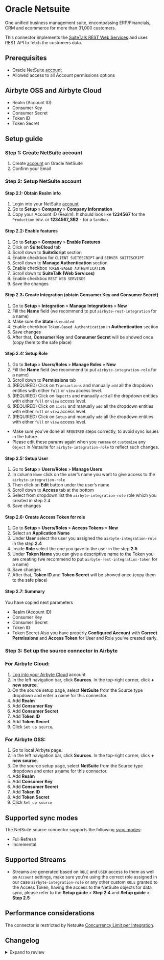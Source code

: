 # Oracle Netsuite

One unified business management suite, encompassing ERP/Financials, CRM and ecommerce for more than 31,000 customers.

This connector implements the [SuiteTalk REST Web Services](https://docs.oracle.com/en/cloud/saas/netsuite/ns-online-help/chapter_1540391670.html) and uses REST API to fetch the customers data.

## Prerequisites

- Oracle NetSuite [account](https://system.netsuite.com/pages/customerlogin.jsp?country=US)
- Allowed access to all Account permissions options

## Airbyte OSS and Airbyte Cloud

- Realm (Account ID)
- Consumer Key
- Consumer Secret
- Token ID
- Token Secret

## Setup guide

### Step 1: Create NetSuite account

1. Create [account](https://system.netsuite.com/pages/customerlogin.jsp?country=US) on Oracle NetSuite
2. Confirm your Email

### Step 2: Setup NetSuite account

#### Step 2.1: Obtain Realm info

1. Login into your NetSuite [account](https://system.netsuite.com/pages/customerlogin.jsp?country=US)
2. Go to **Setup** » **Company** » **Company Information**
3. Copy your Account ID (Realm). It should look like **1234567** for the `Production` env. or **1234567_SB2** - for a `Sandbox`

#### Step 2.2: Enable features

1. Go to **Setup** » **Company** » **Enable Features**
2. Click on **SuiteCloud** tab
3. Scroll down to **SuiteScript** section
4. Enable checkbox for `CLIENT SUITESCRIPT` and `SERVER SUITESCRIPT`
5. Scroll down to **Manage Authentication** section
6. Enable checkbox `TOKEN-BASED AUTHENTICATION`
7. Scroll down to **SuiteTalk (Web Services)**
8. Enable checkbox `REST WEB SERVISES`
9. Save the changes

#### Step 2.3: Create Integration (obtain Consumer Key and Consumer Secret)

1. Go to **Setup** » **Integration** » **Manage Integrations** » **New**
2. Fill the **Name** field (we recommend to put `airbyte-rest-integration` for a name)
3. Make sure the **State** is `enabled`
4. Enable checkbox `Token-Based Authentication` in **Authentication** section
5. Save changes
6. After that, **Consumer Key** and **Consumer Secret** will be showed once (copy them to the safe place)

#### Step 2.4: Setup Role

1. Go to **Setup** » **Users/Roles** » **Manage Roles** » **New**
2. Fill the **Name** field (we recommend to put `airbyte-integration-role` for a name)
3. Scroll down to **Permissions** tab
4. (REQUIRED) Click on `Transactions` and manually `add` all the dropdown entities with either `full` or `view` access level.
5. (REQUIRED) Click on `Reports` and manually `add` all the dropdown entities with either `full` or `view` access level.
6. (REQUIRED) Click on `Lists` and manually `add` all the dropdown entities with either `full` or `view` access level.
7. (REQUIRED) Click on `Setup` and manually `add` all the dropdown entities with either `full` or `view` access level.

- Make sure you've done all `REQUIRED` steps correctly, to avoid sync issues in the future.
- Please edit these params again when you `rename` or `customise` any `Object` in Netsuite for `airbyte-integration-role` to reflect such changes.

#### Step 2.5: Setup User

1. Go to **Setup** » **Users/Roles** » **Manage Users**
2. In column `Name` click on the user’s name you want to give access to the `airbyte-integration-role`
3. Then click on **Edit** button under the user’s name
4. Scroll down to **Access** tab at the bottom
5. Select from dropdown list the `airbyte-integration-role` role which you created in step 2.4
6. Save changes

#### Step 2.6: Create Access Token for role

1. Go to **Setup** » **Users/Roles** » **Access Tokens** » **New**
2. Select an **Application Name**
3. Under **User** select the user you assigned the `airbyte-integration-role` in the step **2.4**
4. Inside **Role** select the one you gave to the user in the step **2.5**
5. Under **Token Name** you can give a descriptive name to the Token you are creating (we recommend to put `airbyte-rest-integration-token` for a name)
6. Save changes
7. After that, **Token ID** and **Token Secret** will be showed once (copy them to the safe place)

#### Step 2.7: Summary

You have copied next parameters

- Realm (Account ID)
- Consumer Key
- Consumer Secret
- Token ID
- Token Secret
  Also you have properly **Configured Account** with **Correct Permissions** and **Access Token** for User and Role you've created early.

### Step 3: Set up the source connector in Airbyte

### For Airbyte Cloud:

1. [Log into your Airbyte Cloud](https://cloud.airbyte.com/workspaces) account.
2. In the left navigation bar, click **Sources**. In the top-right corner, click **+ new source**.
3. On the source setup page, select **NetSuite** from the Source type dropdown and enter a name for this connector.
4. Add **Realm**
5. Add **Consumer Key**
6. Add **Consumer Secret**
7. Add **Token ID**
8. Add **Token Secret**
9. Click `Set up source`.

### For Airbyte OSS:

1. Go to local Airbyte page.
2. In the left navigation bar, click **Sources**. In the top-right corner, click **+ new source**.
3. On the source setup page, select **NetSuite** from the Source type dropdown and enter a name for this connector.
4. Add **Realm**
5. Add **Consumer Key**
6. Add **Consumer Secret**
7. Add **Token ID**
8. Add **Token Secret**
9. Click `Set up source`

## Supported sync modes

The NetSuite source connector supports the following [sync modes](https://docs.airbyte.com/cloud/core-concepts#connection-sync-modes):

- Full Refresh
- Incremental

## Supported Streams

- Streams are generated based on `ROLE` and `USER` access to them as well as `Account` settings, make sure you're using the correct role assigned in our case `airbyte-integration-role` or any other custom `ROLE` granted to the Access Token, having the access to the NetSuite objects for data sync, please refer to the **Setup guide** > **Step 2.4** and **Setup guide** > **Step 2.5**

## Performance considerations

The connector is restricted by Netsuite [Concurrency Limit per Integration](https://docs.oracle.com/en/cloud/saas/netsuite/ns-online-help/bridgehead_156224824287.html).

## Changelog

<details>
  <summary>Expand to review</summary>

| Version | Date       | Pull Request                                             | Subject                                                   |
|:--------|:-----------| :------------------------------------------------------- |:----------------------------------------------------------|
| 0.1.19 | 2025-05-24 | [60581](https://github.com/airbytehq/airbyte/pull/60581) | Update dependencies |
| 0.1.18 | 2025-05-10 | [60086](https://github.com/airbytehq/airbyte/pull/60086) | Update dependencies |
| 0.1.17 | 2025-05-03 | [59481](https://github.com/airbytehq/airbyte/pull/59481) | Update dependencies |
| 0.1.16 | 2025-04-27 | [59091](https://github.com/airbytehq/airbyte/pull/59091) | Update dependencies |
| 0.1.15 | 2025-04-19 | [58531](https://github.com/airbytehq/airbyte/pull/58531) | Update dependencies |
| 0.1.14 | 2025-04-12 | [57860](https://github.com/airbytehq/airbyte/pull/57860) | Update dependencies |
| 0.1.13 | 2025-04-05 | [57301](https://github.com/airbytehq/airbyte/pull/57301) | Update dependencies |
| 0.1.12 | 2025-03-29 | [56692](https://github.com/airbytehq/airbyte/pull/56692) | Update dependencies |
| 0.1.11 | 2025-03-22 | [56060](https://github.com/airbytehq/airbyte/pull/56060) | Update dependencies |
| 0.1.10 | 2025-03-08 | [55455](https://github.com/airbytehq/airbyte/pull/55455) | Update dependencies |
| 0.1.9 | 2025-03-05 | [55207](https://github.com/airbytehq/airbyte/pull/55207) | Add support for additional date format in Netsuite input |
| 0.1.8 | 2025-03-01 | [54821](https://github.com/airbytehq/airbyte/pull/54821) | Update dependencies |
| 0.1.7 | 2025-02-22 | [54363](https://github.com/airbytehq/airbyte/pull/54363) | Update dependencies |
| 0.1.6 | 2025-02-15 | [53853](https://github.com/airbytehq/airbyte/pull/53853) | Update dependencies |
| 0.1.5 | 2025-02-08 | [53243](https://github.com/airbytehq/airbyte/pull/53243) | Update dependencies |
| 0.1.4 | 2024-07-29 | [42857](https://github.com/airbytehq/airbyte/pull/42857) | Migrate connector to Poetry |
| 0.1.3 | 2023-01-20 | [21645](https://github.com/airbytehq/airbyte/pull/21645) | Minor issues fix, Setup Guide corrections for public docs |
| 0.1.1 | 2022-09-28 | [17304](https://github.com/airbytehq/airbyte/pull/17304) | Migrate to per-stream state |
| 0.1.0 | 2022-09-15 | [16093](https://github.com/airbytehq/airbyte/pull/16093) | Initial Alpha release |

</details>
